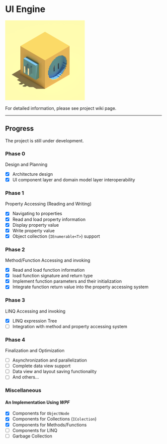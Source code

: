# UI Engine

<img src="/UIEngine/icon/icon_2048_MKII.png" alt="Icon" style="zoom: 25%;" />

For detailed information, please see project wiki page. 

---

## Progress

The project is still under development. 

### Phase 0

 Design and Planning

- [x] Architecture design
- [x] UI component layer and domain model layer interoperability

### Phase 1

Property Accessing (Reading and Writing)

- [x] Navigating to properties
- [x] Read and load property information
- [X] Display property value
- [X] Write property value
- [X] Object collection (`IEnumerable<T>`) support

### Phase 2

Method/Function Accessing and invoking

- [X] Read and load function information
- [X] load function signature and return type
- [X] Implement function parameters and their initialization
- [X] Integrate function return value into the property accessing system

### Phase 3

LINQ Accessing and invoking

- [X] LINQ expression Tree
- [ ] Integration with method and property accessing system

### Phase 4

Finalization and Optimization

- [ ] Asynchronization and parallelization
- [ ] Complete data view support
- [ ] Data view and layout saving functionality
- [ ] And others...

### Miscellaneous

#### An Implementation Using *WPF*

- [X] Components for `ObjectNode`
- [X] Components for Collections (`IColection`)
- [X] Components for Methods/Functions
- [ ] Components for LINQ
- [ ] Garbage Collection